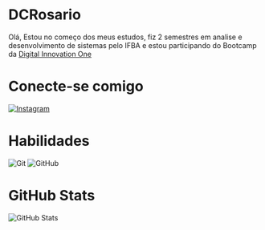 
# DCRosario

Olá, Estou no começo dos meus estudos, fiz 2 semestres em analise e desenvolvimento de sistemas pelo IFBA e estou participando do Bootcamp da [Digital Innovation One](https://www.dio.me)

# Conecte-se comigo

[![Instagram](https://img.shields.io/badge/Instagram-002?style=for-the-badge&logo=instagram)](https://www.instagram.com/dcrosario1/)

# Habilidades

![Git](https://img.shields.io/badge/Git-128?style=for=badge&logo=Git)
![GitHub](https://img.shields.io/badge/GitHub-939?style=for=badge&logo=GitHub)

# GitHub Stats

![GitHub Stats](https://github-readme-stats.vercel.app/api?username=DCRosario&theme=transparent&bg_color=000&border_color=30A3DC&show_icons=true&icon_color=30A3DC&title_color=E94D5F&text_color=FFF)




